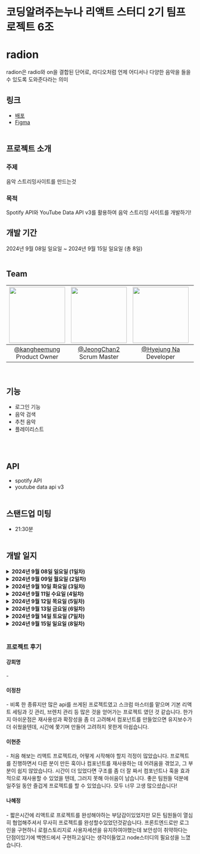 <h1>코딩알려주는누나 리액트 스터디 2기 팀프로젝트 6조</h1>

# radion
radion은 radio와 on을 결합된 단어로, 라디오처럼 언제 어디서나 다양한 음악을 들을 수 있도록 도와준다라는 의미
<br/>

## 링크
- [배포](https://radion-react-project.vercel.app/)
- [Figma](https://www.figma.com/design/1XkwexEXjYZP0XyOWO04Dm/리액트-스터디-2기-6조?node-id=0-1&node-type=CANVAS&t=Rqzwfp7MrQ9fbRIU-0)
<br/><br/>

## 프로젝트 소개

### 주제
음악 스트리밍사이트를 만드는것
### 목적
Spotify API와 YouTube Data API v3를 활용하여 음악 스트리밍 사이트를 개발하기!

## 개발 기간
2024년 9월 08일 일요일 ~ 2024년 9월 15일 일요일 (총 8일)
<br/><br/>

## Team
|<img src="https://avatars.githubusercontent.com/u/104238365?v=4" width="150" height="150"/>|<img src="https://avatars.githubusercontent.com/u/108655272?v=4" width="150" height="150"/>|<img src="https://avatars.githubusercontent.com/u/107117538?v=4" width="150" height="150"/>|<img src="https://avatars.githubusercontent.com/u/154667059?v=4" width="150" height="150"/>|
|:-:|:-:|:-:|:-:|
|[@kangheemung](https://github.com/kangheemung)<br/>Product Owner|[@JeongChan2]()<br/>Scrum Master|[@Hyejung Na](https://github.com/HyejungNa)<br/>Developer|[@hyun-june](https://github.com/hyun-june)<br/>Developer|
<br/>

## 기능
<ul>
  <li>로그인 기능</li>
  <li>음악 검색</li>
  <li>추천 음악</li>
  <li>플레이리스트</li>
</ul>
<br/><br/>

## API
- spotify API
- youtube data api v3
<br/><br/>
## 스탠드업 미팅
- 21:30분
<br/><br/>
## 개발 일지
<details>
  <summary><b>2024년 9월 08일 일요일 (1일차)</b></summary>
    <details> 
      <summary><b>Done</b></summary>
        <div>
         <ul>
           <li>
             팀원 역할 뽑기
           </li>
           <li>
             Figma로 Product Backlog 만들기
           </li>
           <li>
             깃 폴더 구조 정하기
           </li>
           <ol>
             Main - 최종 배포 브랜치<br/>
             develop - 2차 테스트 브랜치<br/>
             dev-페이지명 (1차 각 페이지별 테스트, 각 페이지별 기능의 상위 브랜치)<br/>
             dev-페이지명 - 기능 - v1(버전)<br/>
           </ol>
            <li>
             코드 컨벤션 정하기
           </li>
           <ol>
             커밋 컨벤션<br/>
             네이밍 컨벤션
           </ol>
         </ul> 
        </div>
    </details>
    <details>
      <summary><b>To Do</b></summary>
        <div>
          <ul>
            <li>
              각자 사용할 api 찾아보기
            </li>
            <li>
              사용하고 싶은 기능 생각해보기
            </li>
          </ul>
        </div>
    </details>  
</details>
<details>
  <summary><b>2024년 9월 09일 월요일 (2일차)</b></summary>
    <details> 
      <summary><b>Done</b></summary>
        <div>
         <ul>
           <li>
             오후 10시 스탠드업 미팅 진행
           </li>
           <li>
             각자 구현할 부분 정하기
           </li>
         </ul> 
        </div>
    </details>
    <details>
      <summary><b>To Do</b></summary>
        <div>
          <ul>
            <li>
              spotify api 사용법 익히기
            </li>
            <li>
              혜정 - 로그인/회원가입/nav바
            </li>
            <li>
              정찬 - 상세페이지 
            </li>
            <li>
              희명 - 홈페이지 
            </li>
            <li>
              현준 - 플레이어 음악 재생 기능  
            </li>
            <li>
              회의 시간 21:30분 변경
            </li>
          </ul>
        </div>
    </details>  
</details><details>
  <summary><b>2024년 9월 10일 화요일 (3일차)</b></summary>
    <details> 
      <summary><b>Done</b></summary>
        <div>
         <ul>
           <li>
             api로 데이터 가져오기
           </li>
           <li>
            로고 정하기
           </li>
         </ul> 
        </div>
    </details>
    <details>
      <summary><b>To Do</b></summary>
        <div>
          <ul>
            <li>
              혜정
            </li>
            <ol>
              로고완성 <br/>
              로그인페이지 UI구현<br/>
              소셜 로그인 기능 구현<br/>
              navbar ui 구현<br/>
            </ol>
            <li>
              현준
            </li>
            <ol>
              뮤직 플레이어 가져오기
            </ol>
            <li>
              희명
            </li>
            <ol>
              api 데이터 구조 확인 <br/>
              데이터 활용해서 배너나 앨범 만들기<br/>
            </ol>
            <li>
              정찬
            </li>
            <ol>
              api 구조 생성 <br/>
              음악 detail api 호출 및 UI 작업 <br/>
            </ol>
          </ul>
        </div>
    </details>  
</details><details>
  <summary><b>2024년 9월 11일 수요일 (4일차)</b></summary>
    <details> 
      <summary><b>Done</b></summary>
        <div>
         <ul>
            <li>
              혜정
            </li>
            <ol>
              로고완성 <br/>
              로그인페이지 UI구현<br/>
              소셜 로그인 기능 구현<br/>
            </ol>
            <li>
              현준
            </li>
            <ol>
              youtube api, spotify api 데이터 가져오기
            </ol>
            <li>
              희명
            </li>
            <ol>
              api 데이터 구조 확인 <br/>
            </ol>
            <li>
              정찬
            </li>
            <ol>
              api 구조 생성 <br/>
              음악 detail api 호출 및 UI 작업 <br/>
            </ol>
          </ul>
         </ul> 
        </div>
    </details>
    <details>
      <summary><b>To Do</b></summary>
        <div>
          <ul>
            <li>
              혜정
            </li>
            <ol>
              navbar 디자인 수정<br/>
              로그인 했을 때 UI 수정<br/>
            </ol>
            <li>
              현준
            </li>
            <ol>
              youtube api, spotify api 활용해서 재생 시켜보기
            </ol>
            <li>
              희명
            </li>
            <ol>
              데이터 활용해서 배너, 앨범 만들기<br/>
            </ol>
            <li>
              정찬
            </li>
            <ol>
              detail page 수정
            </ol>
          </ul>
        </div>
    </details>  
</details><details>
  <summary><b>2024년 9월 12일 목요일 (5일차)</b></summary>
    <details> 
      <summary><b>Done</b></summary>
        <div>
         <ul>
           <li>
              혜정
            </li>
            <ol>
              navbar 디자인 수정<br/>
              로그인 했을 때 UI 수정<br/>
            </ol>
            <li>
              현준
            </li>
            <ol>
              youtube api, spotify api 활용해서 재생 시켜보기
            </ol>
            <li>
              희명
            </li>
            <ol>
              데이터 활용해서 배너, 앨범 만들기<br/>
            </ol>
            <li>
              정찬
            </li>
            <ol>
              detail page 수정
            </ol>
         </ul> 
        </div>
    </details>
    <details>
      <summary><b>To Do</b></summary>
        <div>
          <ul>
            <li>
              혜정
            </li>
            <ol>
              navbar 수정(링크 및 로그인 버튼)<br/>
            </ol>
            <li>
              현준
            </li>
            <ol>
               musicPlayer page css 수정<br/>
            </ol>
            <li>
              희명
            </li>
            <ol>
              homepage css 수정<br/>
            </ol>
            <li>
              정찬
            </li>
            <ol>
              detail page 수정<br/>
            </ol>
            <li>
              homepage 앨범 클릭시 detail page로 이동
            </li>
            <li>
              playlist의 내용 보여줄 page 만들기
            </li>
          </ul>
        </div>
    </details>  
</details><details>
  <summary><b>2024년 9월 13일 금요일 (6일차)</b></summary>
    <details> 
      <summary><b>Done</b></summary>
        <div>
         <ul>
           <li>
              혜정
            </li>
            <ol>
              navbar 수정(링크 및 로그인 버튼)<br/>
            </ol>
            <li>
              현준
            </li>
            <ol>
               musicPlayer page css 수정<br/>
               playlist의 내용 보여줄 page 만들기<br/>
            </ol>
            <li>
              희명
            </li>
            <ol>
              homepage css 수정<br/>
            </ol>
            <li>
              정찬
            </li>
            <ol>
              detail page 수정<br/>
            </ol>
         </ul> 
        </div>
    </details>
    <details>
      <summary><b>To Do</b></summary>
        <div>
          <ul>
            <li>
              homepage 앨범 클릭시 detail page로 이동
            </li>
            <li>
              page별 navigate 연결하기
            </li>
          </ul>
        </div>
    </details>  
</details><details>
  <summary><b>2024년 9월 14일 토요일 (7일차)</b></summary>
    <details> 
      <summary><b>Done</b></summary>
        <div>
         <ul>
           <li>
              혜정
            </li>
            <ol>
              navbar 수정(링크 및 로그인 버튼)<br/>
            </ol>
            <li>
              현준
            </li>
            <ol>
               musicPlayer page css 수정<br/>
               playlist의 내용 보여줄 page 만들기<br/>
            </ol>
            <li>
              희명
            </li>
            <ol>
              homepage css 수정<br/>
            </ol>
            <li>
              정찬
            </li>
            <ol>
              detail page 수정<br/>
            </ol>
           <li>
             homepage 앨범 클릭시 detail page로 이동<br/>
           </li>
         </ul> 
        </div>
    </details>
    <details>
      <summary><b>To Do</b></summary>
        <div>
          <ul>
            <li>
              혜정
            </li>
            <ol>
               private route 적용<br/>
            </ol>
            <li>
              현준
            </li>
            <ol>
               하드 코딩 된 list img, title 수정<br/>
            </ol>
            <li>
              희명
            </li>
            <ol>
              homepage 슬라이드 css 수정<br/>
              발표 준비<br/>
            </ol>
            <li>
              정찬
            </li>
            <ol>
              detail page 내용 추가<br/>
            </ol>
           <li>
             homepage 앨범 클릭시 detail page로 이동<br/>
           </li>
            <li>
              반응형 css 적용하기<br/>
            </li>
            <li>
              발표 스크립트 보내기<br/>
            </li>
            <li>
              메인페이지에 아티스트 추가<br/>
            </li>
          </ul>
        </div>
    </details>  
</details><details>
  <summary><b>2024년 9월 15일 일요일 (8일차)</b></summary>
    <details> 
      <summary><b>Done</b></summary>
        <div>
         <ul>
           <li>
             css
           </li>
           <li>
             발표
           </li>
         </ul> 
        </div>
    </details>
    <details>
      <summary><b>To Do</b></summary>
        <div>
          <ul>
            <li>
              팀프로젝트 리뷰
            </li>
          </ul>
        </div>
    </details>  
</details>
<br/>

### 프로젝트 후기
<h4>강희명</h4>
-
<h4>이정찬</h4>
- 비록 한 종류지만 많은 api를 쓰게된 프로젝트였고 스크럼 마스터를 맡으며 기본 리액트 세팅과 깃 관리, 브렌치 관리 등 많은 것을 얻어가는 프로젝트 였던 것 같습니다.
  한가지 아쉬운점은 재사용성과 확장성을 좀 더 고려해서 컴포넌트를 만들었으면 유지보수가 더 쉬웠을텐데, 시간에 쫓기며 만들어 고려하지 못한게 아쉽습니다.
<h4>이현준</h4>
- 처음 해보는 리액트 프로젝트라, 어떻게 시작해야 할지 걱정이 많았습니다. 프로젝트를 진행하면서 다른 분이 만든 훅이나 컴포넌트를 재사용하는 데 어려움을 겪었고, 그 부분이 쉽지 않았습니다.
  시간이 더 있었다면 구조를 좀 더 잘 짜서 컴포넌트나 훅을 효과적으로 재사용할 수 있었을 텐데, 그러지 못해 아쉬움이 남습니다. 좋은 팀원들 덕분에 일주일 동안 즐겁게 프로젝트를 할 수 있었습니다. 모두 너무 고생 많으셨습니다!
<h4>나혜정</h4>
- 짧은시간에 리액트로 프로젝트를 완성해야하는 부담감이있었지만 모든 팀원들이 열심히 협업해주셔서 무사히 프로젝트를 완성할수있었던것같습니다.
  프론트엔드로만 로그인을 구현하니 로컬스토리지로 사용자세션을 유지하여야했는데 보안성이 취약하다는 단점이있기에 백엔드에서 구현하고싶다는 생각이들었고 node스터디의 필요성을 느꼈습니다.
